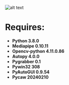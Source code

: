 ![alt text](https://github.com/pqxq/GestureMouseControl/Preview.PNG?raw=true)

# Requires:

- **Python 3.8.0**
- **Mediapipe 0.10.11**
- **Opencv-python 4.11.0.86**
- **Autopy 4.0.0**
- **Pygrabber 0.1**
- **Pywin32 308**
- **PyAutoGUI 0.9.54**
- **Pycaw 20240210**
